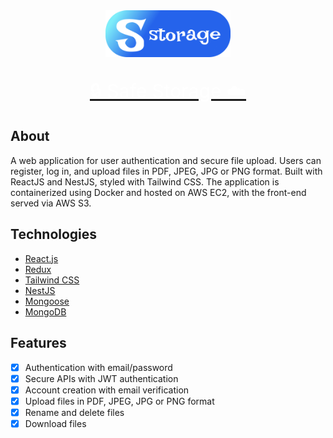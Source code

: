 <div align="center">
  <a href="http://s2-safe-storage.s3-website.eu-west-3.amazonaws.com/">
    <img src="frontend/public/assets/logo/logo.png" alt="logo" width="200"/>
  </a>
  <a href="http://s2-safe-storage.s3-website.eu-west-3.amazonaws.com/">
    <p style="font-size: 30px; color: white;">🔒 Safe Storage ☁️</p>
  </a>
</div>

## About

A web application for user authentication and secure file upload. Users can register, log in, and upload files in PDF, JPEG, JPG or PNG format. Built with ReactJS and NestJS, styled with Tailwind CSS. The application is containerized using Docker and hosted on AWS EC2, with the front-end served via AWS S3.

## Technologies

- [React.js](https://react.dev/)
- [Redux](https://redux.js.org/)
- [Tailwind CSS](https://tailwindcss.com/)
- [NestJS](https://nestjs.com/)
- [Mongoose](https://mongoosejs.com/docs/)
- [MongoDB](https://www.mongodb.com/en-us)

## Features

- [x] Authentication with email/password
- [x] Secure APIs with JWT authentication
- [x] Account creation with email verification
- [x] Upload files in PDF, JPEG, JPG or PNG format
- [x] Rename and delete files
- [x] Download files
